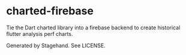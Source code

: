 # charted-firebase

Tie the Dart charted library into a firebase backend to create historical flutter analysis perf charts.

Generated by Stagehand. See LICENSE.
